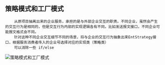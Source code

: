 ## 策略模式和工厂模式
```text
    从原项目抽离出来的企业服务，承担的是与外部企业交互的职责。不同企业，虽然会产生的交互行为是相同的，但是交互行为内部的实现逻辑各有不同，比如发送报文接口，不同企业可能报文格式会不同。
    针对这种不同企业交互细节不同的场景，将与企业的交互行为抽象出来EntStrategy接口，根据服务消费者传入的企业号选择对应的实现类（策略类）
    可以消除一些 if/else 
```

![策略模式和工厂模式](../../../../resources/images/strategyFactory.png)

